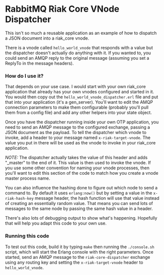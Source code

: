# RabbitMQ Riak Core VNode Dispatcher

This isn't so much a reusable application as an example of how to dispatch a JSON 
document into a riak_core vnode.

There is a vnode called `hello_world_vnode` that responds with a value but the dispatcher 
doesn't actually do anything with it. If you wanted to, you could send an AMQP reply to 
the original message (assuming you set a ReplyTo in the message headers).

### How do I use it?

That depends on your use case. I would start with your own riak_core application that 
already has your own vnodes configured and started in it. You would then copy out the 
`hello_world_vnode_dispatcher.erl` file and put that into your application (it's a gen_server). 
You'll want to edit the AMQP connection parameters to make them configurable (probably you'll 
pull them from a config file) and add any other helpers into your state object.

Once you have the dispatcher running inside your own OTP application, you need to send an 
AMQP message to the configured exchange, passing a JSON document as the payload. To tell the 
dispatcher which vnode to invoke, add a header to your message named `x-riak-target-vnode`. 
The value you put in there will be used as the vnode to invoke in your riak_core application. 

*NOTE:* The dispatcher actually takes the value of this header and adds "_master" to the end of it. 
This value is then used to invoke the vnode. If you use some other convention for naming your vnode 
processes, then you'll want to edit this section of the code to match how you create a vnode master 
process name.

You can also influence the hashing done to figure out which node to send a command to. By 
default it uses `erlang:now()` but by setting a value in the `x-riak-hash-key` message header, 
the hash function will use that value instead of creating an essentially random value. That means 
you can send lots of messages to the same node by passing the same hash value in a header.

There's also lots of debugging output to show what's happening. Hopefully that will help you adapt 
this code to your own use.

### Running this code

To test out this code, build it by typing `make` then running the `./console.sh` script, which 
will start the Erlang console with the right parameters. Once started, send an AMQP message to 
the `riak-core-dispatcher` exchange using any routing key and setting the `x-riak-target-vnode` 
header to `hello_world_vnode`.